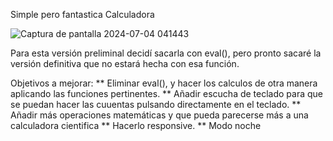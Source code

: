 Simple pero fantastica Calculadora

![Captura de pantalla 2024-07-04 041443](https://github.com/kumichin/calculadora-con-eval-/assets/39243904/891c3fdf-01b8-402d-98f4-13110f1af9bb)


Para esta versión preliminal decidí sacarla con eval(), pero pronto sacaré la versión definitiva que no estará hecha con esa función.

Objetivos a mejorar:
** Eliminar eval(), y hacer los calculos de otra manera aplicando las funciones pertinentes.
** Añadir escucha de teclado para que se puedan hacer las cuuentas pulsando directamente en el teclado.
** Añadir más operaciones matemáticas y que pueda parecerse más a una calculadora cientifica
** Hacerlo responsive.
** Modo noche

